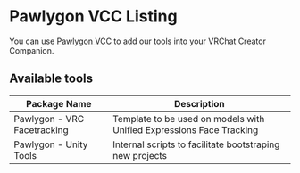 
# Pawlygon VCC Listing
You can use [Pawlygon VCC](https://vcc.pawlygon.net/) to add our tools into your VRChat Creator Companion.
## Available tools
|Package Name|Description  |
|--|--|
| Pawlygon - VRC Facetracking |Template to be used on models with Unified Expressions Face Tracking  |
| Pawlygon - Unity Tools |Internal scripts to facilitate bootstraping new projects  |

